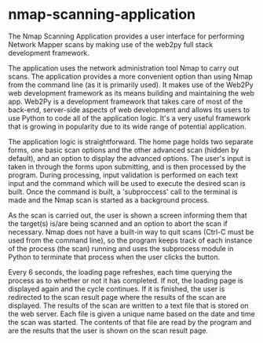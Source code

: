 # nmap-scanning-application
The Nmap Scanning Application provides a user interface for performing Network Mapper scans by making use of the web2py full stack development framework.

The application uses the network administration tool Nmap to carry out scans. The application provides a more convenient option than using Nmap from the command line (as it is primarily used). It makes use of the Web2Py web development framework as its means building and maintaining the web app. Web2Py is a development framework that takes care of most of the back-end, server-side aspects of web development and allows its users to use Python to code all of the application logic. It's a very useful framework that is growing in popularity due to its wide range of potential application.

The application logic is straightforward. The home page holds two separate forms, one basic scan options and the other advanced scan (hidden by default), and an option to display the advanced options. The user's input is taken in through the forms upon submitting, and is then processed by the program. During processing, input validation is performed on each text input and the command which will be used to execute the desired scan is built. Once the command is built, a 'subproccess' call to the terminal is made and the Nmap scan is started as a background process.

As the scan is carried out, the user is shown a screen informing them that the target(s) is/are being scanned and an option to abort the scan if necessary. Nmap does not have a built-in way to quit scans (Ctrl-C must be used from the command line), so the program keeps track of each instance of the process (the scan) running and uses the subprocess module in Python to terminate that process when the user clicks the button.

Every 6 seconds, the loading page refreshes, each time querying the process as to whether or not it has completed. If not, the loading page is displayed again and the cycle continues. If it is finished, the user is redirected to the scan result page where the results of the scan are displayed. The results of the scan are written to a text file that is stored on the web server. Each file is given a unique name based on the date and time the scan was started. The contents of that file are read by the program and are the results that the user is shown on the scan result page.
